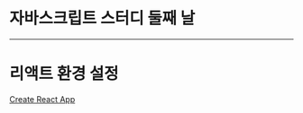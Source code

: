 
# 자바스크립트 스터디 둘째 날

---

# 리액트 환경 설정

[Create React App](https://github.com/facebook/create-react-app)